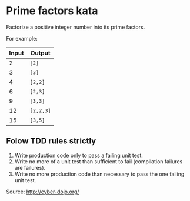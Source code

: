 # Prime factors kata

Factorize a positive integer number into its prime factors.

For example:

| **Input** | **Output** |
| --------- | ---------- |
| 2         | `[2]`      |
| 3         | `[3]`      |
| 4         | `[2,2]`    |
| 6         | `[2,3]`    |
| 9         | `[3,3]`    |
| 12        | `[2,2,3]`  |
| 15        | `[3,5]`    |

## Folow TDD rules strictly

1. Write production code only to pass a failing unit test.
2. Write no more of a unit test than sufficient to fail (compilation failures are failures).
3. Write no more production code than necessary to pass the one failing unit test.

Source: <http://cyber-dojo.org/>
